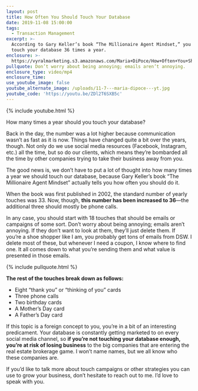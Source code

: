 ```yaml
---
layout: post
title: How Often You Should Touch Your Database
date: 2019-11-08 15:00:00
tags:
  - Transaction Management
excerpt: >-
  According to Gary Keller’s book “The Millionaire Agent Mindset,” you should
  touch your database 36 times a year.
enclosure: >-
  https://vyralmarketing.s3.amazonaws.com/Maria+DiPoce/How+Often+You+Should+Touch+Your+Database.mp4
pullquote: Don’t worry about being annoying; emails aren’t annoying.
enclosure_type: video/mp4
enclosure_time:
use_youtube_image: false
youtube_alternate_image: /uploads/11-7---maria-dipoce---yt.jpg
youtube_code: 'https://youtu.be/ZDl2T6SXB5c'
---
```


{% include youtube.html %}

How many times a year should you touch your database?

Back in the day, the number was a lot higher because communication wasn’t as fast as it is now. Things have changed quite a bit over the years, though. Not only do we use social media resources (Facebook, Instagram, etc.) all the time, but so do our clients, which means they’re bombarded all the time by other companies trying to take their business away from you.&nbsp;

The good news is, we don’t have to put a lot of thought into how many times a year we should touch our database, because Gary Keller’s book “The Millionaire Agent Mindset” actually tells you how often you should do it.&nbsp;

When the book was first published in 2002, the standard number of yearly touches was 33. Now, though, **this number has been increased to 36**—the additional three should mostly be phone calls.&nbsp;

In any case, you should start with 18 touches that should be emails or campaigns of some sort. Don’t worry about being annoying; emails aren’t annoying. If they don’t want to look at them, they’ll just delete them. If you’re a shoe shopper like I am, you probably get tons of emails from DSW. I delete most of these, but whenever I need a coupon, I know where to find one. It all comes down to what you’re sending them and what value is presented in those emails.&nbsp;

{% include pullquote.html %}

**The rest of the touches break down as follows:**

* Eight “thank you” or “thinking of you” cards
* Three phone calls
* Two birthday cards
* A Mother’s Day card
* A Father’s Day card

If this topic is a foreign concept to you, you’re in a bit of an interesting predicament. Your database is constantly getting marketed to on every social media channel, so **if you’re not touching your database enough, you’re at risk of losing business** to the big companies that are entering the real estate brokerage game. I won’t name names, but we all know who these companies are.&nbsp;

If you’d like to talk more about touch campaigns or other strategies you can use to grow your business, don’t hesitate to reach out to me. I’d love to speak with you.&nbsp;